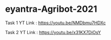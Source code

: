 # eyantra-Agribot-2021

Task 1 YT Link : https://youtu.be/NMDbmu7HDXc

Task 2 YT Link : https://youtu.be/x31KX7DiOsY
